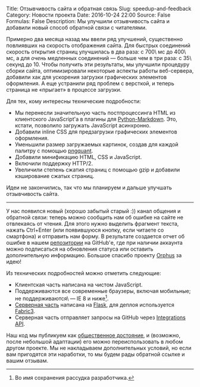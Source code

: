Title: Отзывчивость сайта и обратная связь
Slug: speedup-and-feedback
Category: Новости проекта
Date: 2016-10-24 22:00
Source: False
Formulas: False
Description: Мы улучшили отзывчивость сайта и добавили новый способ обратной связи с читателями.

Примерно два месяца назад мы ввели ряд улучшений, существенно повлиявших на скорость отображения сайта. Для быстрых соединений скорость открытия страниц улучшилась в два раза: с 700\ мс до 400\ мс, а для *очень* медленных соединений — больше чем в три раза: с 35\ секунд до 10. Чтобы получить эти результаты, мы улучшили процедуру сборки сайта, оптимизировали некоторые аспекты работы веб-сервера, добавили хак для ускорения загрузки графических элементов оформления. А еще устранили ряд проблем с версткой, и теперь страница не «прыгает» в процессе загрузки.

Для тех, кому интересны технические подробности:

* Мы перенесли значительную часть постпроцессинга HTML из клиентского JavaScript\'а в плагины для [Python-Markdown][1]. Это, кстати, позволило загружать JavaScript асинхронно.
* Добавили inline CSS для предзагрузки графических элементов оформления.
* Уменьшили размер загружаемых картинок, создав для каждой палитру с помощью [pngquant][2].
* Добавили минификацию HTML, CSS и JavaScript.
* Включили поддержку HTTP/2.
* Увеличили степень сжатия страниц с помощью gzip и добавили кэширование сжатых страниц.

Идеи не закончились, так что мы планируем и дальше улучшать отзывчивость сайта.

***

У нас появился новый (хорошо забытый старый :)) канал общения и обратной связи: теперь можно сообщить нам об ошибке на сайте не отвлекаясь от чтения. Для этого нужно выделить фрагмент текста, нажать Ctrl+Enter (или появившуюся кнопку, если читаете со смартфона) и отправить нам форму. В результате создается отчет об ошибке в нашем [репозитории][3] на GitHub\'е, где при наличии аккаунта можно подписаться на обновления статуса или оставить дополнительную информацию. Большое спасибо проекту [Orphus][4] за идею!

Из технических подробностей можно отметить следующие:

* Клиентская часть написана на чистом JavaScript.
* Поддерживаются все современные браузеры, включая мобильные; не поддерживаются\ — IE 8 и ниже[^1].
* [Серверная часть][5] написана на [Flask][6], для деплоя используется [Fabric3][7].
* Серверная часть отправляет запросы на GitHub через [Integrations API][8].

[^1]: Во имя сохранения рассудка разработчика.

Наш код мы публикуем как [общественное достояние][9], и (возможно, после небольшой адаптации) его можно переиспользовать в любом другом проекте. Мы не накладываем дополнительных условий, но если вам пригодятся эти наработки, то мы будем рады обратной ссылке и вашим отзывам.

[1]: https://pythonhosted.org/Markdown/ "Python Markdown"
[2]: https://pngquant.org/ "pngquant — lossy PNG compressor"
[3]: https://github.com/whatifrussian/website "whatifrussian/website: Repository of website https://chtoes.li"
[4]: https://orphus.ru "Orphus system"
[5]: https://github.com/whatifrussian/api "whatifrussian/api: Simple flask application for chtoes.li API"
[6]: http://flask.pocoo.org "Welcome | Flask (A Python Microframework)"
[7]: https://pypi.python.org/pypi/Fabric3 "Fabric3 1.12.post1 : Python Package Index"
[8]: https://developer.github.com/changes/2016-09-14-Integrations-Early-Access/ "Integrations Early Access | GitHub Developer Guide"
[9]: https://github.com/whatifrussian/website/blob/master/LICENSE.md "website/LICENSE.md at master · whatifrussian/website"
